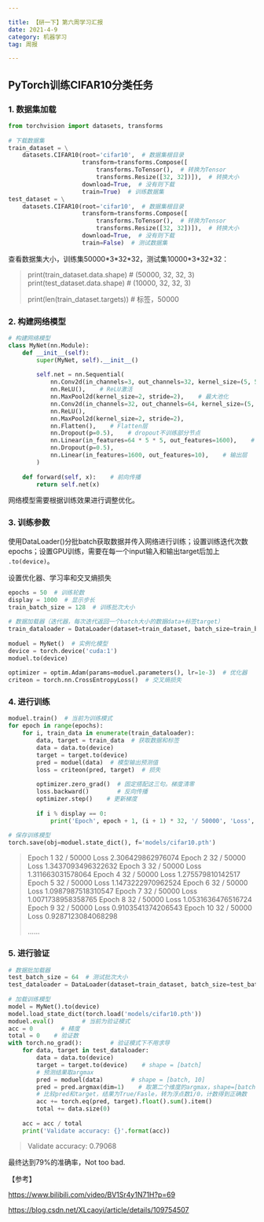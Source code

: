 ```yaml
---

title: 【研一下】第六周学习汇报
date: 2021-4-9
category: 机器学习
tag: 周报

---
```




## PyTorch训练CIFAR10分类任务

### 1. 数据集加载

``` python
from torchvision import datasets, transforms
 
# 下载数据集
train_dataset = \
    datasets.CIFAR10(root='cifar10',  # 数据集根目录
                     transform=transforms.Compose([
                         transforms.ToTensor(),  # 转换为Tensor
                         transforms.Resize([32, 32])]),  # 转换大小
                     download=True,  # 没有则下载
                     train=True)  # 训练数据集
test_dataset = \
    datasets.CIFAR10(root='cifar10',  # 数据集根目录
                     transform=transforms.Compose([
                         transforms.ToTensor(),  # 转换为Tensor
                         transforms.Resize([32, 32])]),  # 转换大小
                     download=True,  # 没有则下载
                     train=False)  # 测试数据集
```

查看数据集大小，训练集50000\*3\*32\*32，测试集10000\*3\*32\*32：

> print(train_dataset.data.shape)  # (50000, 32, 32, 3)
> print(test_dataset.data.shape)  # (10000, 32, 32, 3)
>
> print(len(train_dataset.targets))  # 标签，50000

### 2. 构建网络模型

```python
# 构建网络模型
class MyNet(nn.Module):
    def __init__(self):
        super(MyNet, self).__init__()
 
        self.net = nn.Sequential(
            nn.Conv2d(in_channels=3, out_channels=32, kernel_size=(5, 5), stride=(1, 1)),    # 卷积层，32*5*5
            nn.ReLU(),    # ReLU激活
            nn.MaxPool2d(kernel_size=2, stride=2),    # 最大池化
            nn.Conv2d(in_channels=32, out_channels=64, kernel_size=(5, 5), stride=(1, 1)),    # 卷积层，64*5*5
            nn.ReLU(),
            nn.MaxPool2d(kernel_size=2, stride=2),
            nn.Flatten(),    # Flatten层
            nn.Dropout(p=0.5),    # dropout不训练部分节点
            nn.Linear(in_features=64 * 5 * 5, out_features=1600),    # 全连接
            nn.Dropout(p=0.5),
            nn.Linear(in_features=1600, out_features=10),    # 输出层
        )
 
    def forward(self, x):    # 前向传播
        return self.net(x)
```

网络模型需要根据训练效果进行调整优化。

### 3. 训练参数

使用DataLoader()分批batch获取数据并传入网络进行训练；设置训练迭代次数epochs；设置GPU训练，需要在每一个input输入和输出target后加上 `.to(device)`。

设置优化器、学习率和交叉熵损失

```python
epochs = 50  # 训练轮数
display = 1000  # 显示步长
train_batch_size = 128  # 训练批次大小
 
# 数据加载器（迭代器，每次迭代返回一个batch大小的数据data+标签target）
train_dataloader = DataLoader(dataset=train_dataset, batch_size=train_batch_size, shuffle=True)
 
moduel = MyNet()  # 实例化模型
device = torch.device('cuda:1')
moduel.to(device)
 
optimizer = optim.Adam(params=moduel.parameters(), lr=1e-3)  # 优化器
criteon = torch.nn.CrossEntropyLoss()  # 交叉熵损失
```

### 4. 进行训练

```python
moduel.train()  # 当前为训练模式
for epoch in range(epochs):
    for i, train_data in enumerate(train_dataloader):
        data, target = train_data  # 获取数据和标签
        data = data.to(device)
        target = target.to(device)
        pred = moduel(data)  # 模型输出预测值
        loss = criteon(pred, target)  # 损失
 
        optimizer.zero_grad()  # 固定搭配这三句。梯度清零
        loss.backward()        # 反向传播
        optimizer.step()    # 更新梯度
 
        if i % display == 0:
            print('Epoch', epoch + 1, (i + 1) * 32, '/ 50000', 'Loss', loss.item(), )
 
# 保存训练模型
torch.save(obj=moduel.state_dict(), f='models/cifar10.pth')
```

> Epoch 1 32 / 50000 Loss 2.306429862976074
> Epoch 2 32 / 50000 Loss 1.3437093496322632
> Epoch 3 32 / 50000 Loss 1.311663031578064
> Epoch 4 32 / 50000 Loss 1.275579810142517
> Epoch 5 32 / 50000 Loss 1.1473222970962524
> Epoch 6 32 / 50000 Loss 1.0987987518310547
> Epoch 7 32 / 50000 Loss 1.0071738958358765
> Epoch 8 32 / 50000 Loss 1.0531636476516724
> Epoch 9 32 / 50000 Loss 0.9103541374206543
> Epoch 10 32 / 50000 Loss 0.9287123084068298
>
> ......

### 5. 进行验证

```python
# 数据批加载器
test_batch_size = 64  # 测试批次大小
test_dataloader = DataLoader(dataset=train_dataset, batch_size=test_batch_size, shuffle=True)
 
# 加载训练模型
model = MyNet().to(device)
model.load_state_dict(torch.load('models/cifar10.pth'))
moduel.eval()        # 当前为验证模式
acc = 0        # 精度
total = 0    # 验证数
with torch.no_grad():        # 验证模式下不用求导
    for data, target in test_dataloader:
        data = data.to(device)
        target = target.to(device)    # shape = [batch]
        # 预测结果取argmax
        pred = moduel(data)        # shape = [batch, 10]
        pred = pred.argmax(dim=1)    # 取第二个维度的argmax，shape=[batch]
        # 比较pred和target，结果为True/Fasle，转为浮点数1/0，计数得到正确数
        acc += torch.eq(pred, target).float().sum().item()
        total += data.size(0)
 
    acc = acc / total
    print('Validate accuracy: {}'.format(acc))
```

> Validate accuracy: 0.79068

最终达到79%的准确率，Not too bad.

【参考】

https://www.bilibili.com/video/BV1Sr4y1N71H?p=69

https://blog.csdn.net/XLcaoyi/article/details/109754507
